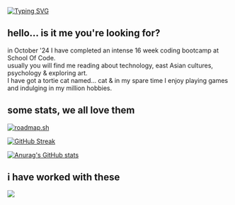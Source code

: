 [![Typing SVG](https://readme-typing-svg.demolab.com?font=Lato&weight=500&size=18&pause=1000&color=65C9FF&background=FFFFFF00&vCenter=true&width=500&height=18&lines=//+welcome+to+my+GitHub+page%2C+Wanderer;//+my+name+is+Paulina;//+it's+nice+to+meet+you;//+how+are+you+feeling+today%3F)](https://git.io/typing-svg)

## hello... is it me you're looking for?

in October '24 I have completed an intense 16 week coding bootcamp at School Of Code.<br>
usually you will find me reading about technology, east Asian cultures, psychology & exploring art.<br>
I have got a tortie cat named... cat & in my spare time I enjoy playing games and indulging in my million hobbies.<br>

## some stats, we all love them

[![roadmap.sh](https://roadmap.sh/card/wide/66c701ca92ec1a8a73ac8bc4?variant=dark&roadmaps=frontend%2Cfull-stack%2Cux-design%2Cjavascript)](https://roadmap.sh)

[![GitHub Streak](https://streak-stats.demolab.com?user=peposlawa&theme=shadow-brown&border_radius=7&date_format=j%20M%5B%20Y%5D&card_width=500&card_height=190&excludeDaysLabel=21262D&background=0C1117&border=21262D&stroke=21262D&ring=65C9FF&fire=FF4F6D&currStreakNum=AEAEAE&sideNums=F9FAFB&currStreakLabel=F9FAFB&sideLabels=8D8D8D&dates=404A58)](https://git.io/streak-stats)

[![Anurag's GitHub stats](https://github-readme-stats.vercel.app/api?username=peposlawa&bg_color=0C1117&border_color=21262D&text_color=7D848E&title_color=65C9FF&icon_color=65C9FF&card_width=500)](https://github.com/anuraghazra/github-readme-stats)

## i have worked with these

<p align="left">
  <a href="https://skillicons.dev">
    <img src="https://skillicons.dev/icons?i=git,github,js,html,css,express,nextjs,nodejs,react,vite,docker,postman,vercel,vscode,windows,apple,figma,blender,ps,ai,pr,obsidian,linkedin,discord,instagram,codepen&perline=15" />
  </a>
</p>
